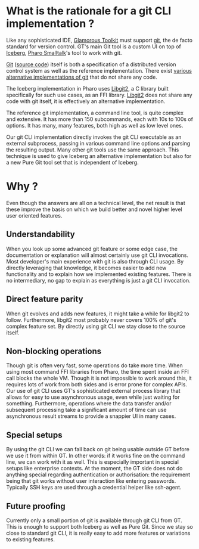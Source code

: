# What is the rationale for a git CLI implementation ?


Like any sophisticated IDE, [Glamorous Toolkit](https://gtoolkit.com) must support [git](https://en.wikipedia.org/wiki/Git), the de facto standard for version control. GT's main Git tool is a custom UI on top of [Iceberg](https://github.com/pharo-vcs/iceberg), [Pharo Smalltalk](https://pharo.org)'s tool to work with git.

[Git](https://git-scm.com) ([source code](https://github.com/git/git)) itself is both a specification of a distributed version control system as well as the reference implementation. There exist [various alternative implementations of git](https://en.wikipedia.org/wiki/Git#Implementations) that do not share any code.

The Iceberg implementation in Pharo uses [Libgit2](https://libgit2.org), a C library built specifically for such use cases, as an FFI library. [Libgit2](https://github.com/libgit2/libgit2) does not share any code with git itself, it is effectively an alternative implementation.

The reference git implementation, a command line tool, is quite complex and extensive. It has more than 150 subcommands, each with 10s to 100s of options. It has many, many features, both high as well as low level ones.

Our git CLI implementation directly invokes the git CLI executable as an external subprocess, passing in various command line options and parsing the resulting output. Many other git tools use the same approach. This technique is used to give Iceberg an alternative implementation but also for a new Pure Git tool set that is independent of Iceberg.


# Why ?

Even though the answers are all on a technical level, the net result is that these improve the basis on which we build better and novel higher level user oriented features.


## Understandability

When you look up some advanced git feature or some edge case, the documentation or explanation will almost certainly use git CLI invocations. Most developer's main experience with git is also through CLI usage. By directly leveraging that knowledge, it becomes easier to add new functionality and to explain how we implemented existing features. There is no intermediary, no gap to explain as everything is just a git CLI invocation. 


## Direct feature parity

When git evolves and adds new features, it might take a while for libgit2 to follow. Furthermore, libgit2 most probably never covers 100% of git's complex feature set. By directly using git CLI we stay close to the source itself. 


## Non-blocking operations

Though git is often very fast, some operations do take more time. When using most command FFI libraries from Pharo, the time spent inside an FFI call blocks the whole VM. Though it is not impossible to work around this, it requires lots of work from both sides and is error prone for complex APIs. Our use of git CLI uses GT's sophisticated external process library that allows for easy to use asynchronous usage, even while just waiting for something. Furthermore, operations where the data transfer and/or subsequent processing take a significant amount of time can use asynchronous result streams to provide a snappier UI in many cases.


## Special setups

By using the git CLI we can fall back on git being usable outside GT before we use it from within GT. In other words: if it works fine on the command line, we can work with it as well. This is especially important in special setups like enterprise contexts. At the moment, the GT side does not do anything special regarding authentication or authorisation: the requirement being that git works without user interaction like entering passwords. Typically SSH keys are used through a credential helper like ssh-agent.


## Future proofing

Currently only a small portion of git is available through git CLI from GT. This is enough to support both Iceberg as well as Pure Git. Since we stay so close to standard git CLI, it is really easy to add more features or variations to existing features.
